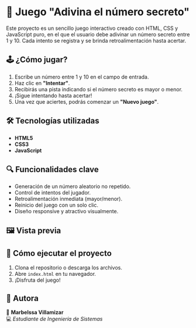 # 🎯 Juego "Adivina el número secreto"

Este proyecto es un sencillo juego interactivo creado con HTML, CSS y JavaScript puro, en el que el usuario debe adivinar un número secreto entre 1 y 10. Cada intento se registra y se brinda retroalimentación hasta acertar.

## 🕹️ ¿Cómo jugar?

1. Escribe un número entre 1 y 10 en el campo de entrada.
2. Haz clic en **"Intentar"**.
3. Recibirás una pista indicando si el número secreto es mayor o menor.
4. ¡Sigue intentando hasta acertar!
5. Una vez que aciertes, podrás comenzar un **"Nuevo juego"**.

## 🛠️ Tecnologías utilizadas

- **HTML5**  
- **CSS3** 
- **JavaScript**

## 🔍 Funcionalidades clave

- Generación de un número aleatorio no repetido.
- Control de intentos del jugador.
- Retroalimentación inmediata (mayor/menor).
- Reinicio del juego con un solo clic.
- Diseño responsive y atractivo visualmente.

## 🖼️ Vista previa



## 🚀 Cómo ejecutar el proyecto

1. Clona el repositorio o descarga los archivos.
2. Abre `index.html` en tu navegador.
3. ¡Disfruta del juego!

## 📌 Autora

👤 **Marbelssa Villamizar**  
💻 *Estudiante de Ingeniería de Sistemas*  
